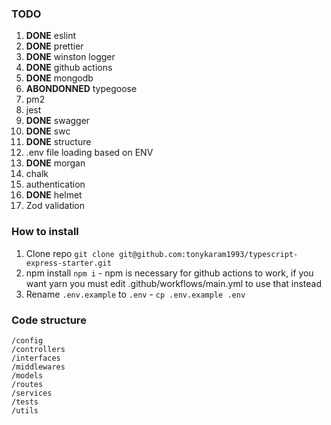 ### TODO

1. **DONE** eslint
2. **DONE** prettier
3. **DONE** winston logger
4. **DONE** github actions
5. **DONE** mongodb
6. **ABONDONNED** typegoose
7. pm2
8. jest
9. **DONE** swagger
10. **DONE** swc
11. **DONE** structure
12. .env file loading based on ENV
13. **DONE** morgan
14. chalk
15. authentication
16. **DONE** helmet
17. Zod validation

### How to install

1. Clone repo `git clone git@github.com:tonykaram1993/typescript-express-starter.git`
2. npm install `npm i` - npm is necessary for github actions to work, if you want yarn you must edit .github/workflows/main.yml to use that instead
3. Rename `.env.example` to `.env` - `cp .env.example .env`

### Code structure

```
/config
/controllers
/interfaces
/middlewares
/models
/routes
/services
/tests
/utils
```
